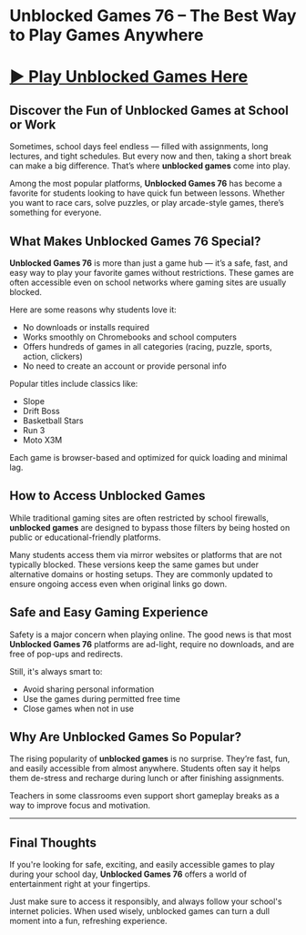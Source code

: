 # Unblocked Games 76 – The Best Way to Play Games Anywhere

# <a href="https://sites.google.com/view/unblockedgamesfwd/home">▶️ Play Unblocked Games Here</a>

## Discover the Fun of Unblocked Games at School or Work

Sometimes, school days feel endless — filled with assignments, long lectures, and tight schedules. But every now and then, taking a short break can make a big difference. That’s where **unblocked games** come into play.

Among the most popular platforms, **Unblocked Games 76** has become a favorite for students looking to have quick fun between lessons. Whether you want to race cars, solve puzzles, or play arcade-style games, there’s something for everyone.

## What Makes Unblocked Games 76 Special?

**Unblocked Games 76** is more than just a game hub — it’s a safe, fast, and easy way to play your favorite games without restrictions. These games are often accessible even on school networks where gaming sites are usually blocked.

Here are some reasons why students love it:
- No downloads or installs required
- Works smoothly on Chromebooks and school computers
- Offers hundreds of games in all categories (racing, puzzle, sports, action, clickers)
- No need to create an account or provide personal info

Popular titles include classics like:
- Slope  
- Drift Boss  
- Basketball Stars  
- Run 3  
- Moto X3M  

Each game is browser-based and optimized for quick loading and minimal lag.

## How to Access Unblocked Games

While traditional gaming sites are often restricted by school firewalls, **unblocked games** are designed to bypass those filters by being hosted on public or educational-friendly platforms.

Many students access them via mirror websites or platforms that are not typically blocked. These versions keep the same games but under alternative domains or hosting setups. They are commonly updated to ensure ongoing access even when original links go down.

## Safe and Easy Gaming Experience

Safety is a major concern when playing online. The good news is that most **Unblocked Games 76** platforms are ad-light, require no downloads, and are free of pop-ups and redirects.

Still, it's always smart to:
- Avoid sharing personal information  
- Use the games during permitted free time  
- Close games when not in use  

## Why Are Unblocked Games So Popular?

The rising popularity of **unblocked games** is no surprise. They’re fast, fun, and easily accessible from almost anywhere. Students often say it helps them de-stress and recharge during lunch or after finishing assignments.

Teachers in some classrooms even support short gameplay breaks as a way to improve focus and motivation.

---

## Final Thoughts

If you're looking for safe, exciting, and easily accessible games to play during your school day, **Unblocked Games 76** offers a world of entertainment right at your fingertips.

Just make sure to access it responsibly, and always follow your school's internet policies. When used wisely, unblocked games can turn a dull moment into a fun, refreshing experience.
